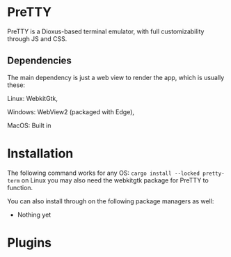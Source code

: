 # PreTTY
PreTTY is a Dioxus-based terminal emulator, with full customizability through JS and CSS.

## Dependencies 
The main dependency is just a web view to render the app, which is usually these:

Linux: WebkitGtk,

Windows: WebView2 (packaged with Edge),

MacOS: Built in

# Installation 
The following command works for any OS:
`cargo install --locked pretty-term`
on Linux you may also need the webkitgtk package for PreTTY to function.

You can also install through on the following package managers as well:
 * Nothing yet 

# Plugins


